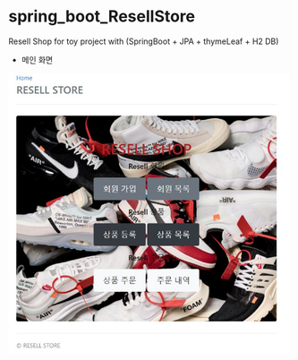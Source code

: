 # spring_boot_ResellStore
 Resell Shop for toy project with (SpringBoot + JPA + thymeLeaf + H2 DB)

- 메인 화면



![](image/ResellStore.jpg)